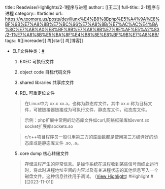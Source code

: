 title:: Readwise/Highlights/2-1程序与进程
author:: [[王二]]
full-title:: 2-1程序与进程
category:: #articles
url:: https://w.toomore.us/posts/dev/liunx%E4%B8%8Bphp%E5%A4%9A%E8%BF%9B%E7%A8%8B%E7%BC%96%E7%A8%8B/%E7%AC%AC%E4%BA%8C%E7%AB%A0%E8%BF%9B%E7%A8%8B%E7%8E%AF%E5%A2%83/2-1%E7%A8%8B%E5%BA%8F%E4%B8%8E%E8%BF%9B%E7%A8%8B/
tags:: #[[inoreader]] #[[star]] #[[博客]]
- ELF文件种类：[#](https://w.toomore.us/posts/dev/liunx%E4%B8%8Bphp%E5%A4%9A%E8%BF%9B%E7%A8%8B%E7%BC%96%E7%A8%8B/%E7%AC%AC%E4%BA%8C%E7%AB%A0%E8%BF%9B%E7%A8%8B%E7%8E%AF%E5%A2%83/2-1%E7%A8%8B%E5%BA%8F%E4%B8%8E%E8%BF%9B%E7%A8%8B#elf文件种类)
  
  1.  EXEC 可执行文件
    
  2.  object code 目标代码文件
    
  3.  shared libraries 共享库文件
    
  4.  REL 可重定位文件
    
    > 在Linux中为 xx.o xx.a，也称为静态库文件，其中 xx.o 称为目标文件，可被链接器链接成为可执行文件，静态库文件，动态库文件。
    
    > 示例：php扩展中常用的动态库文件如curl,网络框架库如event.so socket扩展库sockets.so
    
    > c/c++项目程序员一般引用第三方的库函数都是使用第三方编译好的动态库或是静态库文件 .so, .a。
    
  5.  core dump 核心转储文件
    
    > 存储进程产生的异常信息。是操作系统在进程收到某些信号而终止运行时，将此时进程地址空间的内容以及有关进程状态的其他信息写入一个磁盘文件。这种信息往往用于调试。 ([View Highlight](https://read.readwise.io/read/01he4hqjsdy1eaxdbsvqqc8vms)) #Highlight #[[2023-11-01]]